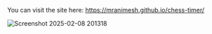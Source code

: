 You can visit the site here: https://mranimesh.github.io/chess-timer/

![Screenshot 2025-02-08 201318](https://github.com/user-attachments/assets/8d54276c-a0d7-427e-8934-27435fb75ac2)
